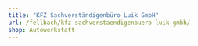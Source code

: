 ```yaml
---
title: "KFZ Sachverständigenbüro Luik GmbH"
url: /fellbach/kfz-sachverstaendigenbuero-luik-gmbh/
shop: Autowerkstatt
---
```

